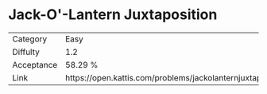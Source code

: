 # Jack-O'-Lantern Juxtaposition

<table>
    <tr>
        <td>Category</td>
        <td>Easy</td>
    </tr>
    <tr>
        <td>Diffulty</td>
        <td>1.2</td>
    </tr>
    <tr>
        <td>Acceptance</td>
        <td>58.29 %</td>
    </tr>
    <tr>
        <td>Link</td>
        <td>https://open.kattis.com/problems/jackolanternjuxtaposition</td>
    </tr>
</table>